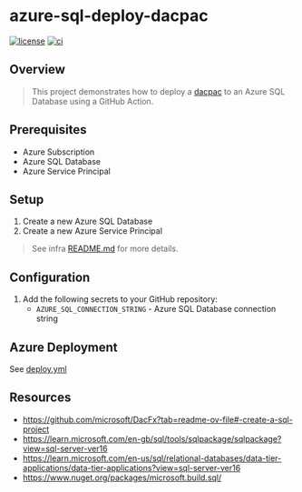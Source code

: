 # azure-sql-deploy-dacpac

[![license](https://img.shields.io/github/license/atrakic/azure-sql-deploy-dacpac.svg)](https://github.com/atrakic/azure-sql-deploy-dacpac/blob/main/LICENSE)
[![ci](https://github.com/atrakic/azure-sql-deploy-dacpac/actions/workflows/ci.yml/badge.svg)](https://github.com/atrakic/azure-sql-deploy-dacpac/actions/workflows/ci.yml)

## Overview

> This project demonstrates how to deploy a [dacpac](https://learn.microsoft.com/en-us/sql/relational-databases/data-tier-applications/data-tier-applications?view=sql-server-ver16) to an Azure SQL Database using a GitHub Action.

## Prerequisites
- Azure Subscription
- Azure SQL Database
- Azure Service Principal


## Setup
1. Create a new Azure SQL Database
2. Create a new Azure Service Principal
> See infra [README.md](../infra/README.md) for more details.

## Configuration
1. Add the following secrets to your GitHub repository:
    - `AZURE_SQL_CONNECTION_STRING` - Azure SQL Database connection string

## Azure Deployment
See [deploy.yml](.github/workflows/deploy.yml)


## Resources
- https://github.com/microsoft/DacFx?tab=readme-ov-file#-create-a-sql-project
- https://learn.microsoft.com/en-gb/sql/tools/sqlpackage/sqlpackage?view=sql-server-ver16
- https://learn.microsoft.com/en-us/sql/relational-databases/data-tier-applications/data-tier-applications?view=sql-server-ver16
- https://www.nuget.org/packages/microsoft.build.sql/

